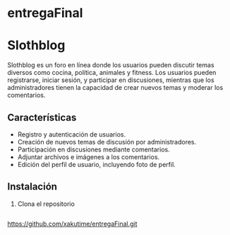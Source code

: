 # entregaFinal
# Slothblog

Slothblog es un foro en línea donde los usuarios pueden discutir temas diversos como cocina, política, animales y fitness. Los usuarios pueden registrarse, iniciar sesión, y participar en discusiones, mientras que los administradores tienen la capacidad de crear nuevos temas y moderar los comentarios.

## Características

- Registro y autenticación de usuarios.
- Creación de nuevos temas de discusión por administradores.
- Participación en discusiones mediante comentarios.
- Adjuntar archivos e imágenes a los comentarios.
- Edición del perfil de usuario, incluyendo foto de perfil.

## Instalación

1. Clona el repositorio

   ```bash
  https://github.com/xakutime/entregaFinal.git
